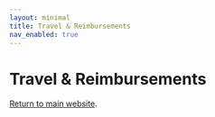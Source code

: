 ```yaml
---
layout: minimal
title: Travel & Reimbursements
nav_enabled: true
---
```


# Travel & Reimbursements
[Return to main website]({{site.baseurl}}/).
